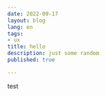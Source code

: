 ```yaml
---
date: 2022-09-17
layout: blog
lang: en
tags:
- ux
title: hello
description: just some random
published: true

---
```

test
